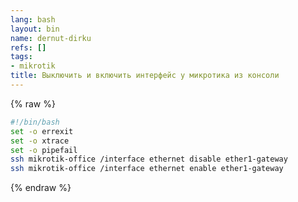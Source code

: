 ```yaml
---
lang: bash
layout: bin
name: dernut-dirku
refs: []
tags:
- mikrotik
title: Выключить и включить интерфейс у микротика из консоли
---
```

{% raw %}
```bash
#!/bin/bash
set -o errexit
set -o xtrace
set -o pipefail
ssh mikrotik-office /interface ethernet disable ether1-gateway
ssh mikrotik-office /interface ethernet enable ether1-gateway
```
{% endraw %}